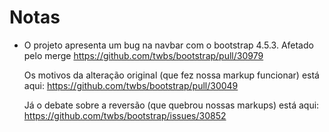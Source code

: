 # Notas

* O projeto apresenta um bug na navbar com o bootstrap 4.5.3.
  Afetado pelo merge <https://github.com/twbs/bootstrap/pull/30979>

  Os motivos da alteração original (que fez nossa markup funcionar) está aqui:
  <https://github.com/twbs/bootstrap/pull/30049>

  Já o debate sobre a reversão (que quebrou nossas markups) está aqui:
  <https://github.com/twbs/bootstrap/issues/30852>
